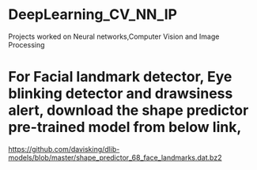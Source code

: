 # DeepLearning_CV_NN_IP
Projects worked on Neural networks,Computer Vision and Image Processing

# For Facial landmark detector, Eye blinking detector and drawsiness alert, download the shape predictor pre-trained model from below link,
https://github.com/davisking/dlib-models/blob/master/shape_predictor_68_face_landmarks.dat.bz2
